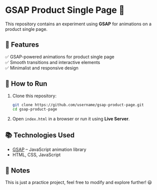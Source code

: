 # GSAP Product Single Page 🚀

This repository contains an experiment using **GSAP** for animations on a product single page.

## 📌 Features
✅ GSAP-powered animations for product single page  
✅ Smooth transitions and interactive elements  
✅ Minimalist and responsive design  

## 🔧 How to Run
1. Clone this repository:
   ```sh
   git clone https://github.com/username/gsap-product-page.git
   cd gsap-product-page
   ```
2. Open `index.html` in a browser or run it using **Live Server**.

## 📚 Technologies Used
- [GSAP](https://greensock.com/gsap/) – JavaScript animation library  
- HTML, CSS, JavaScript  

## 📌 Notes
This is just a practice project, feel free to modify and explore further! 😃
